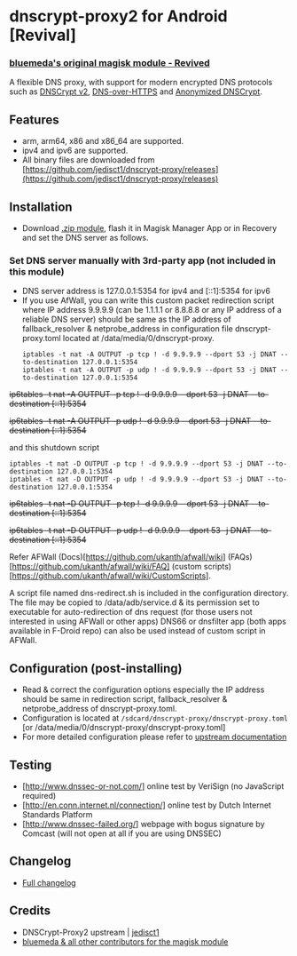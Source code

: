# dnscrypt-proxy2 for Android [Revival] 
### [bluemeda's original magisk module - Revived](https://github.com/Magisk-Modules-Repo/dnscrypt-proxy/) 

A flexible DNS proxy, with support for modern encrypted DNS protocols such as [DNSCrypt v2](https://dnscrypt.info/protocol), [DNS-over-HTTPS](https://www.rfc-editor.org/rfc/rfc8484.txt) and [Anonymized DNSCrypt](https://github.com/DNSCrypt/dnscrypt-protocol/blob/master/ANONYMIZED-DNSCRYPT.txt).

## Features
- arm, arm64, x86 and x86_64 are supported.
- ipv4  and ipv6  are supported.
- All binary files are downloaded from [https://github.com/jedisct1/dnscrypt-proxy/releases](https://github.com/jedisct1/dnscrypt-proxy/releases)

## Installation
- Download [.zip module](https://github.com/Magisk-Modules-Repo/dnscrypt-proxy2/dnscrypt-proxy2-android/releases), flash it in Magisk Manager App or in Recovery and set the DNS server as follows. 

### Set DNS server manually with 3rd-party app (not included in this module)
- DNS server address is 127.0.0.1:5354 for ipv4 and [::1]:5354 for ipv6
- If you use AfWall, you can write this custom packet  redirection script where IP address 9.9.9.9 (can be 1.1.1.1 or 8.8.8.8 or any IP address of a reliable DNS server) should be same as the IP address of fallback_resolver & netprobe_address in configuration file dnscrypt-proxy.toml located at /data/media/0/dnscrypt-proxy. 
  ```
  iptables -t nat -A OUTPUT -p tcp ! -d 9.9.9.9 --dport 53 -j DNAT --to-destination 127.0.0.1:5354
  iptables -t nat -A OUTPUT -p udp ! -d 9.9.9.9 --dport 53 -j DNAT --to-destination 127.0.0.1:5354
  ``` 
~~ip6tables -t nat -A OUTPUT -p tcp ! -d 9.9.9.9 --dport 53 -j DNAT --to-destination [::1]:5354~~



~~ip6tables -t nat -A OUTPUT -p udp ! -d 9.9.9.9 --dport 53 -j DNAT --to-destination [::1]:5354~~



and this shutdown script
  ```
  iptables -t nat -D OUTPUT -p tcp ! -d 9.9.9.9 --dport 53 -j DNAT --to-destination 127.0.0.1:5354
  iptables -t nat -D OUTPUT -p udp ! -d 9.9.9.9 --dport 53 -j DNAT --to-destination 127.0.0.1:5354
  ```
 


~~ip6tables -t nat -D OUTPUT -p tcp ! -d 9.9.9.9 --dport 53 -j DNAT --to-destination [::1]:5354~~



~~ip6tables -t nat -D OUTPUT -p udp ! -d 9.9.9.9 --dport 53 -j DNAT --to-destination [::1]:5354~~



Refer AFWall (Docs)[https://github.com/ukanth/afwall/wiki] (FAQs) [https://github.com/ukanth/afwall/wiki/FAQ] (custom scripts)[https://github.com/ukanth/afwall/wiki/CustomScripts]. 

A script file named dns-redirect.sh is included in the configuration directory. The file may be copied to /data/adb/service.d & its permission set to executable for auto-redirection of dns request (for those users not interested in using  AFWall or other apps) 
DNS66 or dnsfilter app (both apps available in F-Droid repo) can also  be used instead of custom script in  AFWall. 

## Configuration (post-installing)
- Read & correct the configuration options especially the IP address should be same in redirection script, fallback_resolver & netprobe_address of dnscrypt-proxy.toml. 
- Configuration is located at `/sdcard/dnscrypt-proxy/dnscrypt-proxy.toml` [or /data/media/0/dnscrypt-proxy/dnscrypt-proxy.toml]
- For more detailed configuration please refer to [upstream documentation](https://github.com/jedisct1/dnscrypt-proxy/wiki/Configuration)

## Testing
- [http://www.dnssec-or-not.com/]  online test by VeriSign (no JavaScript required)
- [http://en.conn.internet.nl/connection/] online test by Dutch Internet Standards Platform
- [http://www.dnssec-failed.org/] webpage with bogus signature by Comcast (will not open at all if you are using DNSSEC)



## Changelog
- [Full changelog](changelog.md)
## Credits
- DNSCrypt-Proxy2 upstream | [jedisct1](https://github.com/jedisct1/dnscrypt-proxy)
- [bluemeda & all other contributors for the magisk module](https://github.com/Magisk-Modules-Repo/dnscrypt-proxy2/graphs/contributors)
